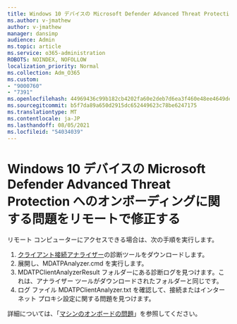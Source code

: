 ```yaml
---
title: Windows 10 デバイスの Microsoft Defender Advanced Threat Protection へのオンボーディングに関する問題をリモートで修正する
ms.author: v-jmathew
author: v-jmathew
manager: dansimp
audience: Admin
ms.topic: article
ms.service: o365-administration
ROBOTS: NOINDEX, NOFOLLOW
localization_priority: Normal
ms.collection: Adm_O365
ms.custom:
- "9000760"
- "7391"
ms.openlocfilehash: 44969436c99b182cb4202fa60e2deb7d6ea3f460e48ee4649de1cfb646970f34
ms.sourcegitcommit: b5f7da89a650d2915dc652449623c78be6247175
ms.translationtype: MT
ms.contentlocale: ja-JP
ms.lasthandoff: 08/05/2021
ms.locfileid: "54034039"
---
```

# <a name="remotely-fix-problems-with-onboarding-windows-10-devices-to-microsoft-defender-advanced-threat-protection"></a>Windows 10 デバイスの Microsoft Defender Advanced Threat Protection へのオンボーディングに関する問題をリモートで修正する

リモート コンピューターにアクセスできる場合は、次の手順を実行します。

1. [クライアント接続アナライザー](https://go.microsoft.com/fwlink/?linkid=2143466)の診断ツールをダウンロードします。
2. 展開し、MDATPAnalyzer.cmd を実行します。
3. MDATPClientAnalyzerResult フォルダーにある診断ログを見つけます。これは、アナライザー ツールがダウンロードされたフォルダーと同じです。
4. ログ ファイル MDATPClientAnalyzer.txt を確認して、接続またはインターネット プロキシ設定に関する問題を見つけます。

詳細については、「[マシンのオンボードの問題](https://go.microsoft.com/fwlink/?linkid=2143634)」を参照してください。
